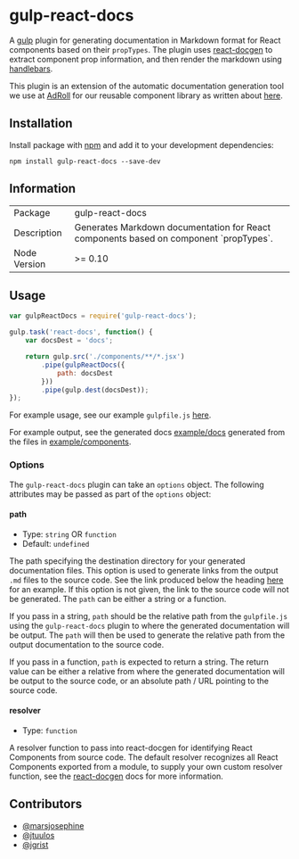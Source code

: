 # gulp-react-docs

A [gulp](http://gulpjs.com/) plugin for generating documentation in Markdown format for React components based on their `propTypes`. The plugin uses [react-docgen](https://github.com/reactjs/react-docgen) to extract component prop information, and then render the markdown using [handlebars](http://handlebarsjs.com/).

This plugin is an extension of the automatic documentation generation tool we use at [AdRoll](http://tech.adroll.com) for our reusable component library as written about [here](http://tech.adroll.com/blog/frontend/2015/11/12/rollup-react-and-npm-at-adroll.html#automatic-documentation-generation).

## Installation

Install package with [npm](http://npmjs.org/) and add it to your development dependencies:

`npm install gulp-react-docs --save-dev`

## Information

<table>
<tr>
<td>Package</td><td>gulp-react-docs</td>
</tr>
<tr>
<td>Description</td>
<td>Generates Markdown documentation for React components based on component `propTypes`.</td>
</tr>
<tr>
<td>Node Version</td>
<td>>= 0.10</td>
</tr>
</table>

## Usage

```js
var gulpReactDocs = require('gulp-react-docs');

gulp.task('react-docs', function() {
    var docsDest = 'docs';

    return gulp.src('./components/**/*.jsx')
        .pipe(gulpReactDocs({
            path: docsDest
        }))
        .pipe(gulp.dest(docsDest));
});
```

For example usage, see our example `gulpfile.js` [here](./example/gulpfile.js).

For example output, see the generated docs [example/docs](./example/docs) generated from the files in [example/components](./example/components).

### Options
The `gulp-react-docs` plugin can take an `options` object. The following attributes may be passed as part of the `options` object:

#### path

* Type: `string` OR `function`
* Default: `undefined`

The path specifying the destination directory for your generated documentation files. This option is used to generate links from the output `.md` files to the source code. See the link produced below the heading [here](./example/docs/README.md#baz) for an example. If this option is not given, the link to the source code will not be generated. The `path` can be either a string or a function.

If you pass in a string, `path` should be the relative path from the `gulpfile.js` using the `gulp-react-docs` plugin to where the generated documentation will be output. The `path` will then be used to generate the relative path from the output documentation to the source code.

If you pass in a function, `path` is expected to return a string. The return value can be either a relative from where the generated documentation will be output to the source code, or an absolute path / URL pointing to the source code.

#### resolver

* Type: `function`

A resolver function to pass into react-docgen for identifying React Components from source code. The default resolver recognizes all React Components exported from a module, to supply your own custom resolver function, see the [react-docgen](https://github.com/reactjs/react-docgen) docs for more information.

## Contributors

- [@marsjosephine](https://github.com/marsjosephine)
- [@jtuulos](https://github.com/jtuulos)
- [@jgrist](https://github.com/jgrist)
